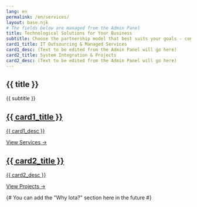 ```yaml
---
lang: en
permalink: /en/services/
layout: base.njk
# The fields below are managed from the Admin Panel
title: Technological Solutions for Your Business
subtitle: Choose the partnership model that best suits your goals - continuous IT support or complex project implementation.
card1_title: IT Outsourcing & Managed Services
card1_desc: (Text to be edited from the Admin Panel will go here)
card2_title: System Integration & Projects
card2_desc: (Text to be edited from the Admin Panel will go here)
---
```

<section class="page-section">
    <div class="container">
        <div class="section-title text-center" data-aos="fade-up">
            <h1>{{ title }}</h1>
            <p>{{ subtitle }}</p>
        </div>
        <div class="service-hub-grid" data-aos="fade-up" data-aos-delay="200">
            <a href="/en/services/managed-services/" class="hub-card glass-panel">
                <h2>{{ card1_title }}</h2>
                <p>{{ card1_desc }}</p>
                <span class="hub-card-cta">View Services →</span>
            </a>
            <a href="/en/services/projects/" class="hub-card glass-panel">
                <h2>{{ card2_title }}</h2>
                <p>{{ card2_desc }}</p>
                <span class="hub-card-cta">View Projects →</span>
            </a>
        </div>
    </div>
</section>

{# You can add the "Why Iota?" section here in the future #}